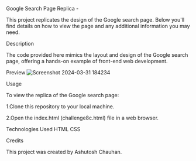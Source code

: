 Google Search Page Replica -

This project replicates the design of the Google search page. Below you'll find details on how to view the page and any additional information you may need.

Description

The code provided here mimics the layout and design of the Google search page, offering a hands-on example of front-end web development.

Preview
![Screenshot 2024-03-31 184234](https://github.com/Ashutosh737/Google-Search-Design/assets/94473484/7d9b90dd-64da-4d67-9ff1-ffc2a195feaf)

Usage

To view the replica of the Google search page:


1.Clone this repository to your local machine.

2.Open the index.html (challenge8c.html) file in a web browser.

Technologies Used
HTML
CSS

Credits

This project was created by Ashutosh Chauhan.



